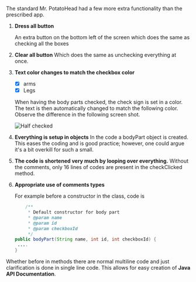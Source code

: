 The standard Mr. PotatoHead had a few more extra functionality than the prescribed app. 



1. **Dress all button**

   An extra button on the bottom left of the screen which does the same as checking all the boxes

2. **Clear all button**
   Which does the same as unchecking everything at once. 

3. **Text color changes to match the checkbox color**

   - [x] arms
   - [x] Legs

   When having the body parts checked, the check sign is set in a color. The text is then automatically changed to match the following color. Observe the difference in the following screen shot. 

   ![Half checked](https://github.com/artix15/Mr.-PotatoHead/blob/master/doc/vertical%20-%20few%20selected.png)

4. **Everything is setup in objects**
   In the code a bodyPart object is created. This eases the coding and is good practice; however, one could argue it's a bit overkill for such a small. 

5. **The code is shortened very much by looping over everything.**
   Without the comments, only 16 lines of codes are present in the checkClicked method.

6. **Appropriate use of comments types**

   For example before a constructor in the class, code is

   ```java
       /**
        * Default constructor for body part
        * @param name
        * @param id
        * @param checkboxId
        */
   public bodyPart(String name, int id, int checkboxId) {
    ....   
   }
   ```

Whether before in methods there are normal multiline code and just clarification is done in single line code. This allows for easy creation of **Java API Documentation**. 



